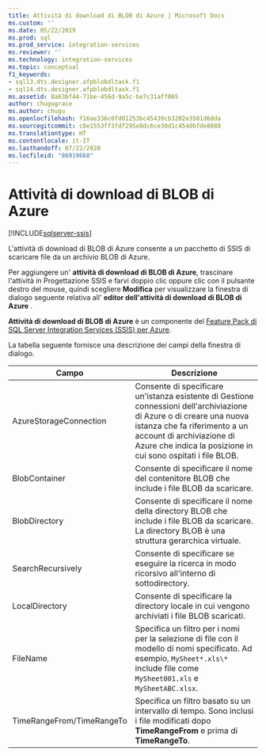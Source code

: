 ```yaml
---
title: Attività di download di BLOB di Azure | Microsoft Docs
ms.custom: ''
ms.date: 05/22/2019
ms.prod: sql
ms.prod_service: integration-services
ms.reviewer: ''
ms.technology: integration-services
ms.topic: conceptual
f1_keywords:
- sql13.dts.designer.afpblobdltask.f1
- sql14.dts.designer.afpblobdltask.f1
ms.assetid: 8a63bf44-71be-456d-9a5c-be7c31aff065
author: chugugrace
ms.author: chugu
ms.openlocfilehash: f16ae336c0fd01253bc45439cb3202e3501d6dda
ms.sourcegitcommit: c8e1553ff3fdf295e8dc6ce30d1c454d6fde8088
ms.translationtype: HT
ms.contentlocale: it-IT
ms.lasthandoff: 07/22/2020
ms.locfileid: "86919668"
---
```

# <a name="azure-blob-download-task"></a>Attività di download di BLOB di Azure

[!INCLUDE[sqlserver-ssis](../../includes/applies-to-version/sqlserver-ssis.md)]


L'attività di download di BLOB di Azure consente a un pacchetto di SSIS di scaricare file da un archivio BLOB di Azure.

Per aggiungere un' **attività di download di BLOB di Azure**, trascinare l'attività in Progettazione SSIS e farvi doppio clic oppure clic con il pulsante destro del mouse, quindi scegliere **Modifica** per visualizzare la finestra di dialogo seguente relativa all' **editor dell'attività di download di BLOB di Azure** .  
  
 **Attività di download di BLOB di Azure** è un componente del [Feature Pack di SQL Server Integration Services (SSIS) per Azure](../../integration-services/azure-feature-pack-for-integration-services-ssis.md).  
  
 La tabella seguente fornisce una descrizione dei campi della finestra di dialogo.  

|**Campo**|**Descrizione**|  
|---|---|
|AzureStorageConnection|Consente di specificare un'istanza esistente di Gestione connessioni dell'archiviazione di Azure o di creare una nuova istanza che fa riferimento a un account di archiviazione di Azure che indica la posizione in cui sono ospitati i file BLOB.|  
|BlobContainer|Consente di specificare il nome del contenitore BLOB che include i file BLOB da scaricare.|  
|BlobDirectory|Consente di specificare il nome della directory BLOB che include i file BLOB da scaricare. La directory BLOB è una struttura gerarchica virtuale.|  
|SearchRecursively|Consente di specificare se eseguire la ricerca in modo ricorsivo all'interno di sottodirectory.|  
|LocalDirectory|Consente di specificare la directory locale in cui vengono archiviati i file BLOB scaricati.|  
|FileName|Specifica un filtro per i nomi per la selezione di file con il modello di nomi specificato. Ad esempio, `MySheet*.xls\*` include file come `MySheet001.xls` e `MySheetABC.xlsx`.|  
|TimeRangeFrom/TimeRangeTo|Specifica un filtro basato su un intervallo di tempo. Sono inclusi i file modificati dopo **TimeRangeFrom** e prima di **TimeRangeTo**.|  
